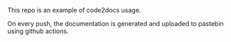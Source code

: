 This repo is an example of code2docs usage.

On every push, the documentation is generated and uploaded to pastebin using github actions.
